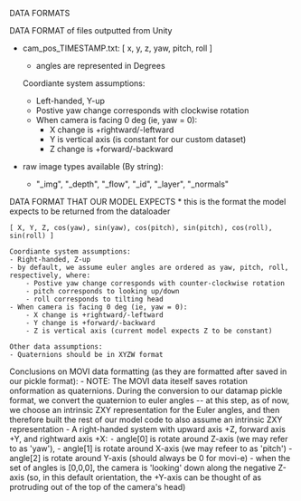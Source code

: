 DATA FORMATS


DATA FORMAT of files outputted from Unity
- cam_pos_TIMESTAMP.txt:
    [ x, y, z, yaw, pitch, roll ]

    - angles are represented in Degrees

    Coordiante system assumptions: 
    - Left-handed, Y-up
    - Postive yaw change corresponds with clockwise rotation
    - When camera is facing 0 deg (ie, yaw = 0):
        - X change is +rightward/-leftward
        - Y is vertical axis (is constant for our custom dataset) 
        - Z change is +forward/-backward

- raw image types available (By string):
    - "_img", "_depth", "_flow", "_id", "_layer", "_normals"


DATA FORMAT THAT OUR MODEL EXPECTS
    * this is the format the model expects to be returned from the dataloader

    [ X, Y, Z, cos(yaw), sin(yaw), cos(pitch), sin(pitch), cos(roll), sin(roll) ]

    Coordiante system assumptions:
    - Right-handed, Z-up
    - by default, we assume euler angles are ordered as yaw, pitch, roll, respectively, where:
        - Postive yaw change corresponds with counter-clockwise rotation
        - pitch corresponds to looking up/down
        - roll corresponds to tilting head
    - When camera is facing 0 deg (ie, yaw = 0):
        - X change is +rightward/-leftward
        - Y change is +forward/-backward
        - Z is vertical axis (current model expects Z to be constant)
    
    Other data assumptions:
    - Quaternions should be in XYZW format


Conclusions on MOVI data formatting (as they are formatted after saved in our pickle format):
    -   NOTE: The MOVI data iteself saves rotation onformation as quaternions. During the conversion to our datamap pickle format, we convert the quaternion to euler angles -- at this step, as of now, we choose an intrinsic ZXY representation for the Euler angles, and then therefore built the rest of our model code to also assume an intrinsic ZXY representation 
    -   A right-handed system with upward axis +Z, forward axis +Y, and rightward axis +X:
        ⁃	angle[0] is rotate around Z-axis (we may refer to as 'yaw'), 
        -   angle[1] is rotate around X-axis (we may refeer to as 'pitch')
        -   angle[2] is rotate around Y-axis (should always be 0 for movi-e)
        -   when the set of angles is [0,0,0], the camera is 'looking' down along the negative Z-axis (so, in this default orientation, the +Y-axis can be thought of as protruding out of the top  of the camera's head)
